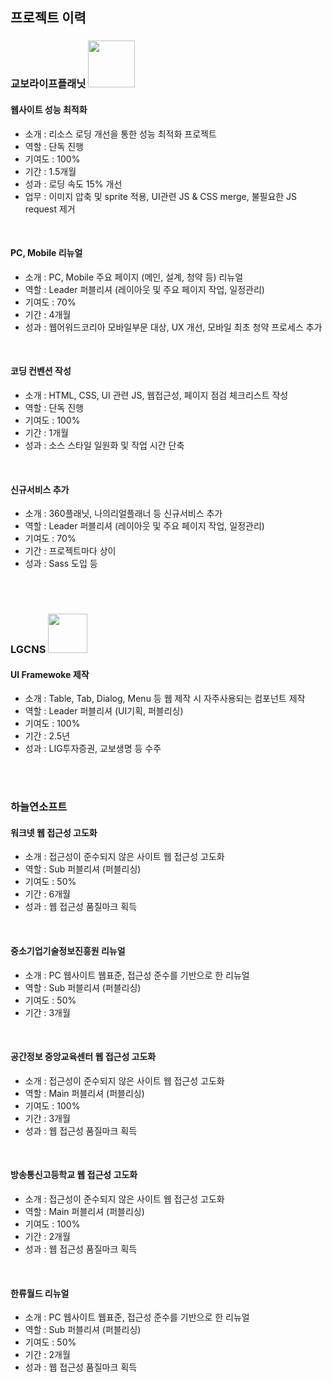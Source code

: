 ## 프로젝트 이력

### 교보라이프플래닛 <img src="https://www.lifeplanet.co.kr/resources/images/common/lifeplanet_logo.png" width="75" />

#### 웹사이트 성능 최적화
* 소개 : 리소스 로딩 개선을 통한 성능 최적화 프로젝트
* 역할 : 단독 진행
* 기여도 : 100%
* 기간 : 1.5개월
* 성과 : 로딩 속도 15% 개선
* 업무 : 이미지 압축 및 sprite 적용, UI관련 JS & CSS merge, 불필요한 JS request 제거

<br />

#### PC, Mobile 리뉴얼
* 소개 : PC, Mobile 주요 페이지 (메인, 설계, 청약 등) 리뉴얼
* 역할 : Leader 퍼블리셔 (레이아웃 및 주요 페이지 작업, 일정관리)
* 기여도 : 70%
* 기간 : 4개월
* 성과 : 웹어워드코리아 모바일부문 대상, UX 개선, 모바일 최초 청약 프로세스 추가

<br />

#### 코딩 컨벤션 작성
* 소개 : HTML, CSS, UI 관련 JS, 웹접근성, 페이지 점검 체크리스트 작성
* 역할 : 단독 진행
* 기여도 : 100%
* 기간 : 1개월
* 성과 : 소스 스타일 일원화 및 작업 시간 단축

<br />

#### 신규서비스 추가
* 소개 : 360플래닛, 나의리얼플래너 등 신규서비스 추가
* 역할 : Leader 퍼블리셔 (레이아웃 및 주요 페이지 작업, 일정관리)
* 기여도 : 70%
* 기간 : 프로젝트마다 상이
* 성과 : Sass 도입 등

<br /><br />

### LGCNS <img src="https://m.lgcns.co.kr/Content/201704/images/mlogo.png" width="63" />

#### UI Framewoke 제작
* 소개 : Table, Tab, Dialog, Menu 등 웹 제작 시 자주사용되는 컴포넌트 제작
* 역할 : Leader 퍼블리셔 (UI기획, 퍼블리싱)
* 기여도 : 100%
* 기간 : 2.5년
* 성과 : LIG투자증권, 교보생명 등 수주

<br /><br />

### 하늘연소프트

#### 워크넷 웹 접근성 고도화
* 소개 : 접근성이 준수되지 않은 사이트 웹 접근성 고도화
* 역할 : Sub 퍼블리셔 (퍼블리싱)
* 기여도 : 50%
* 기간 : 6개월
* 성과 : 웹 접근성 품질마크 획득

<br />

#### 중소기업기술정보진흥원 리뉴얼
* 소개 : PC 웹사이트 웹표준, 접근성 준수를 기반으로 한 리뉴얼
* 역할 : Sub 퍼블리셔 (퍼블리싱)
* 기여도 : 50%
* 기간 : 3개월

<br />

#### 공간정보 중앙교육센터 웹 접근성 고도화
* 소개 : 접근성이 준수되지 않은 사이트 웹 접근성 고도화
* 역할 : Main 퍼블리셔 (퍼블리싱)
* 기여도 : 100%
* 기간 : 3개월
* 성과 : 웹 접근성 품질마크 획득

<br />

#### 방송통신고등학교 웹 접근성 고도화
* 소개 : 접근성이 준수되지 않은 사이트 웹 접근성 고도화
* 역할 : Main 퍼블리셔 (퍼블리싱)
* 기여도 : 100%
* 기간 : 2개월
* 성과 : 웹 접근성 품질마크 획득

<br />

#### 한류월드 리뉴얼
* 소개 : PC 웹사이트 웹표준, 접근성 준수를 기반으로 한 리뉴얼
* 역할 : Sub 퍼블리셔 (퍼블리싱)
* 기여도 : 50%
* 기간 : 2개월
* 성과 : 웹 접근성 품질마크 획득